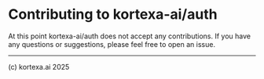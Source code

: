 # Contributing to kortexa-ai/auth

At this point kortexa-ai/auth does not accept any contributions. If you have any questions or suggestions, please feel free to open an issue.

-------------------
(c) kortexa.ai 2025
